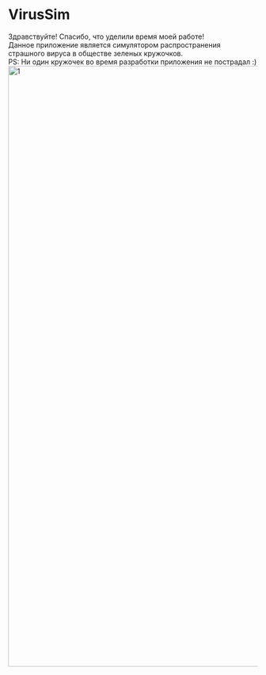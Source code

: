 # VirusSim
<div id="header"
<h3>Здравствуйте! Спасибо, что уделили время моей работе! </h3>
  </div>
<div id="header"
<h3>Данное приложение является симулятором распространения страшного вируса в обществе зеленых кружочков.</h3>
  </div>
<div id="header"
<h3>PS: Ни один кружочек во время разработки приложения не пострадал :) </h3>
  </div>

<img width="1213" alt="1" src="https://github.com/Tesloboy/VirusSim/assets/57724197/6e7a7ecc-db6b-4394-921f-db922ef1c049">
